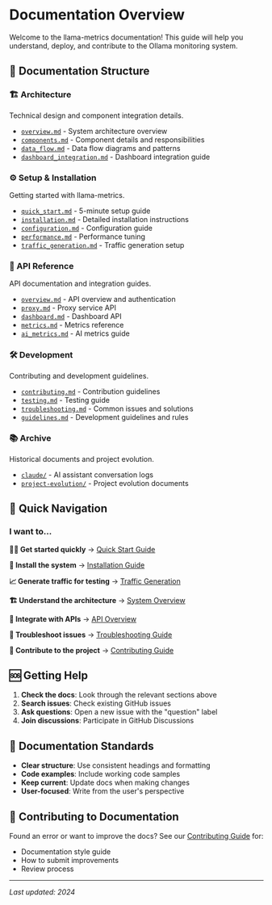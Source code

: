 # Documentation Overview

Welcome to the llama-metrics documentation! This guide will help you understand, deploy, and contribute to the Ollama monitoring system.

## 📁 Documentation Structure

### 🏗️ Architecture
Technical design and component integration details.
- [`overview.md`](architecture/overview.md) - System architecture overview
- [`components.md`](architecture/components.md) - Component details and responsibilities
- [`data_flow.md`](architecture/data_flow.md) - Data flow diagrams and patterns
- [`dashboard_integration.md`](architecture/dashboard_integration.md) - Dashboard integration guide

### ⚙️ Setup & Installation
Getting started with llama-metrics.
- [`quick_start.md`](setup/quick_start.md) - 5-minute setup guide
- [`installation.md`](setup/installation.md) - Detailed installation instructions
- [`configuration.md`](setup/configuration.md) - Configuration guide
- [`performance.md`](setup/performance.md) - Performance tuning
- [`traffic_generation.md`](setup/traffic_generation.md) - Traffic generation setup

### 🔌 API Reference
API documentation and integration guides.
- [`overview.md`](api/overview.md) - API overview and authentication
- [`proxy.md`](api/proxy.md) - Proxy service API
- [`dashboard.md`](api/dashboard.md) - Dashboard API
- [`metrics.md`](api/metrics.md) - Metrics reference
- [`ai_metrics.md`](api/ai_metrics.md) - AI metrics guide

### 🛠️ Development
Contributing and development guidelines.
- [`contributing.md`](development/contributing.md) - Contribution guidelines
- [`testing.md`](development/testing.md) - Testing guide
- [`troubleshooting.md`](development/troubleshooting.md) - Common issues and solutions
- [`guidelines.md`](development/guidelines.md) - Development guidelines and rules

### 📚 Archive
Historical documents and project evolution.
- [`claude/`](archive/claude/) - AI assistant conversation logs
- [`project-evolution/`](archive/project-evolution/) - Project evolution documents

## 🚀 Quick Navigation

### I want to...

**🏃‍♂️ Get started quickly**
→ [Quick Start Guide](setup/quick_start.md)

**🔧 Install the system**
→ [Installation Guide](setup/installation.md)

**📈 Generate traffic for testing**
→ [Traffic Generation](setup/traffic_generation.md)

**🏗️ Understand the architecture**
→ [System Overview](architecture/overview.md)

**🔌 Integrate with APIs**
→ [API Overview](api/overview.md)

**🐛 Troubleshoot issues**
→ [Troubleshooting Guide](development/troubleshooting.md)

**🤝 Contribute to the project**
→ [Contributing Guide](development/contributing.md)

## 🆘 Getting Help

1. **Check the docs**: Look through the relevant sections above
2. **Search issues**: Check existing GitHub issues
3. **Ask questions**: Open a new issue with the "question" label
4. **Join discussions**: Participate in GitHub Discussions

## 📝 Documentation Standards

- **Clear structure**: Use consistent headings and formatting
- **Code examples**: Include working code samples
- **Keep current**: Update docs when making changes
- **User-focused**: Write from the user's perspective

## 🔄 Contributing to Documentation

Found an error or want to improve the docs? See our [Contributing Guide](development/contributing.md) for:
- Documentation style guide
- How to submit improvements
- Review process

---

*Last updated: 2024*